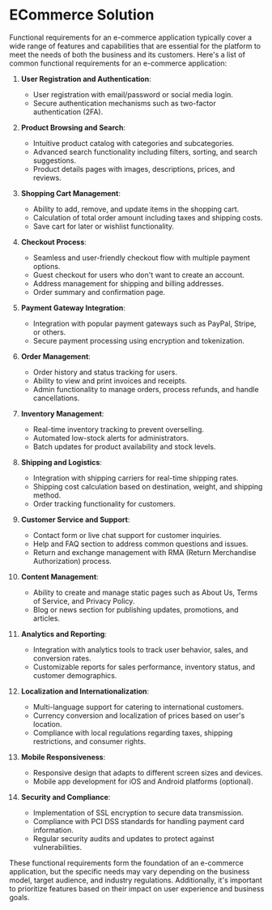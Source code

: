 # ECommerce Solution

Functional requirements for an e-commerce application typically cover a wide range of features and capabilities that are essential for the platform to meet the needs of both the business and its customers. Here's a list of common functional requirements for an e-commerce application:

1. **User Registration and Authentication**:
   - User registration with email/password or social media login.
   - Secure authentication mechanisms such as two-factor authentication (2FA).

2. **Product Browsing and Search**:
   - Intuitive product catalog with categories and subcategories.
   - Advanced search functionality including filters, sorting, and search suggestions.
   - Product details pages with images, descriptions, prices, and reviews.

3. **Shopping Cart Management**:
   - Ability to add, remove, and update items in the shopping cart.
   - Calculation of total order amount including taxes and shipping costs.
   - Save cart for later or wishlist functionality.

4. **Checkout Process**:
   - Seamless and user-friendly checkout flow with multiple payment options.
   - Guest checkout for users who don't want to create an account.
   - Address management for shipping and billing addresses.
   - Order summary and confirmation page.

5. **Payment Gateway Integration**:
   - Integration with popular payment gateways such as PayPal, Stripe, or others.
   - Secure payment processing using encryption and tokenization.

6. **Order Management**:
   - Order history and status tracking for users.
   - Ability to view and print invoices and receipts.
   - Admin functionality to manage orders, process refunds, and handle cancellations.

7. **Inventory Management**:
   - Real-time inventory tracking to prevent overselling.
   - Automated low-stock alerts for administrators.
   - Batch updates for product availability and stock levels.

8. **Shipping and Logistics**:
   - Integration with shipping carriers for real-time shipping rates.
   - Shipping cost calculation based on destination, weight, and shipping method.
   - Order tracking functionality for customers.

9. **Customer Service and Support**:
   - Contact form or live chat support for customer inquiries.
   - Help and FAQ section to address common questions and issues.
   - Return and exchange management with RMA (Return Merchandise Authorization) process.

10. **Content Management**:
    - Ability to create and manage static pages such as About Us, Terms of Service, and Privacy Policy.
    - Blog or news section for publishing updates, promotions, and articles.

11. **Analytics and Reporting**:
    - Integration with analytics tools to track user behavior, sales, and conversion rates.
    - Customizable reports for sales performance, inventory status, and customer demographics.

12. **Localization and Internationalization**:
    - Multi-language support for catering to international customers.
    - Currency conversion and localization of prices based on user's location.
    - Compliance with local regulations regarding taxes, shipping restrictions, and consumer rights.

13. **Mobile Responsiveness**:
    - Responsive design that adapts to different screen sizes and devices.
    - Mobile app development for iOS and Android platforms (optional).

14. **Security and Compliance**:
    - Implementation of SSL encryption to secure data transmission.
    - Compliance with PCI DSS standards for handling payment card information.
    - Regular security audits and updates to protect against vulnerabilities.

These functional requirements form the foundation of an e-commerce application, but the specific needs may vary depending on the business model, target audience, and industry regulations. Additionally, it's important to prioritize features based on their impact on user experience and business goals.